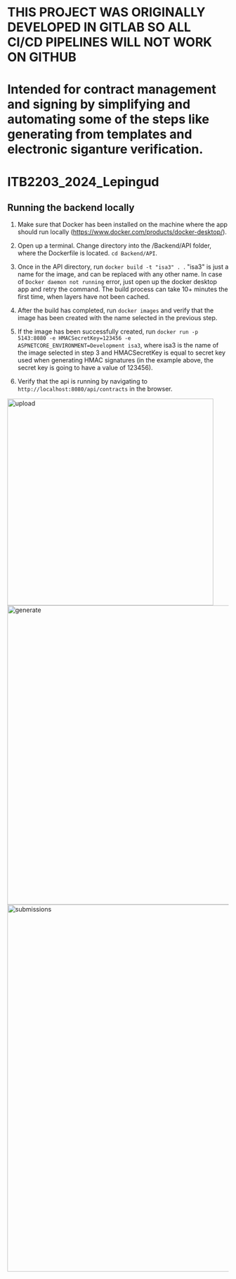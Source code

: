 # THIS PROJECT WAS ORIGINALLY DEVELOPED IN GITLAB SO ALL CI/CD PIPELINES WILL NOT WORK ON GITHUB

# Intended for contract management and signing by simplifying and automating some of the steps like generating from templates and electronic siganture verification.

# ITB2203_2024_Lepingud

## Running the backend locally

1. Make sure that Docker has been installed on the machine where the app should run locally (https://www.docker.com/products/docker-desktop/).

2. Open up a terminal. Change directory into the /Backend/API folder, where the Dockerfile is located. `cd Backend/API`.

3. Once in the API directory, run `docker build -t "isa3" . `. "isa3" is just a name for the image, and can be replaced with any other name. In case of `Docker daemon not running` error, just open up the docker desktop app and retry the command. The build process can take 10+ minutes the first time, when layers have not been cached.

4. After the build has completed, run `docker images` and verify that the image has been created with the name selected in the previous step.

5. If the image has been successfully created, run `docker run -p 5143:8080 -e HMACSecretKey=123456 -e ASPNETCORE_ENVIRONMENT=Development isa3`, where isa3 is the name of the image selected in step 3 and HMACSecretKey is equal to secret key used when generating HMAC signatures (in the example above, the secret key is going to have a value of 123456).

6. Verify that the api is running by navigating to `http://localhost:8080/api/contracts` in the browser.

<img width="469" alt="upload" src="https://github.com/user-attachments/assets/aba7ae80-f659-47e3-8a5b-0bce2f49dba2" />
<img width="679" alt="generate" src="https://github.com/user-attachments/assets/81b15bc8-e38c-49a9-bd7d-b3af897fc1f7" />
<img width="833" alt="submissions" src="https://github.com/user-attachments/assets/7e2e4174-1470-4503-aadc-52713b3f0083" />
